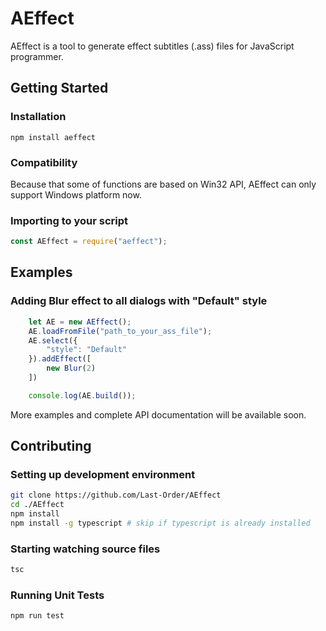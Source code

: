 # AEffect

AEffect is a tool to generate effect subtitles (.ass) files for JavaScript programmer.

## Getting Started

### Installation
```
npm install aeffect
```

### Compatibility

Because that some of functions are based on Win32 API, AEffect can only support Windows platform now.


### Importing to your script

```JavaScript
const AEffect = require("aeffect");
```

## Examples

### Adding Blur effect to all dialogs with "Default" style

```JavaScript
    let AE = new AEffect();
    AE.loadFromFile("path_to_your_ass_file");
    AE.select({
        "style": "Default"
    }).addEffect([
        new Blur(2)
    ])

    console.log(AE.build());

```

More examples and complete API documentation will be available soon.

## Contributing

### Setting up development environment
```bash
git clone https://github.com/Last-Order/AEffect
cd ./AEffect
npm install
npm install -g typescript # skip if typescript is already installed
```

### Starting watching source files
```bash
tsc
```

### Running Unit Tests
```bash
npm run test
```
